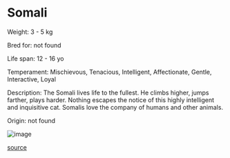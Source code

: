 # Somali

Weight: 3 - 5 kg

Bred for: not found 

Life span: 12 - 16 yo

Temperament: Mischievous, Tenacious, Intelligent, Affectionate, Gentle, Interactive, Loyal

Description: The Somali lives life to the fullest. He climbs higher, jumps farther, plays harder. Nothing escapes the notice of this highly intelligent and inquisitive cat. Somalis love the company of humans and other animals.

Origin: not found

![image](https://cdn2.thecatapi.com/images/EPF2ejNS0.jpg)

[source](https://api.thecatapi.com/v1/breeds/soma)
